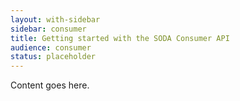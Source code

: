 ```yaml
---
layout: with-sidebar
sidebar: consumer
title: Getting started with the SODA Consumer API
audience: consumer
status: placeholder
---
```


Content goes here.
